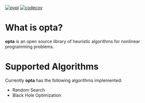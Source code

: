 [![pypi](https://img.shields.io/pypi/v/opta?color=blue)](https://img.shields.io/pypi/v/opta?color=blue)
[![codecov](https://codecov.io/gh/wol4aravio/opta/branch/main/graph/badge.svg?token=UB8NFZN8PD)](https://codecov.io/gh/wol4aravio/opta)

# What is **opta**?

**opta** is an open source library of heuristic algorithms for nonlinear programming problems.

# Supported Algorithms

Currently **opta** has the following algorithms implemented:

- Random Search
- Black Hole Optimization
